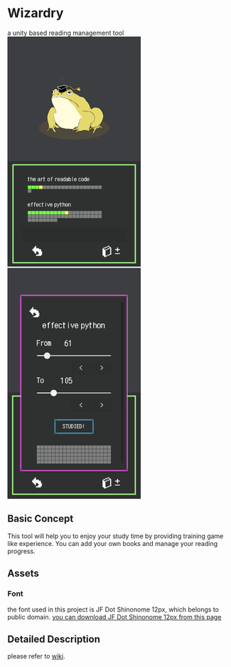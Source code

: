 # Wizardry
a unity based reading management tool  
<img src="./images/screenshot1.png" width="300px"/>
<img src="./images/screenshot2.png" width="300px"/>

## Basic Concept
This tool will help you to enjoy your study time by providing training game like experience.
You can add your own books and manage your reading progress.

## Assets
### Font
the font used in this project is JF Dot Shinonome 12px, which belongs to public domain.
[you can download JF Dot Shinonome 12px from this page](http://jikasei.me/font/jf-dotfont/)

## Detailed Description
please refer to [wiki](https://github.com/tsunekazuomija/Wizardry/wiki).